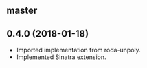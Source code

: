 ## master

## 0.4.0 (2018-01-18)
- Imported implementation from roda-unpoly.
- Implemented Sinatra extension.
